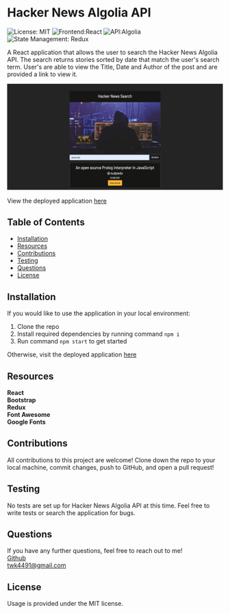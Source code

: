# Hacker News Algolia API

![License: MIT](https://img.shields.io/badge/License-MIT-yellow.svg?style=for-the-badge&logo=appveyor) ![Frontend:React](https://img.shields.io/badge/Frontend-React-blue?style=for-the-badge&logo=appveyor) ![API:Algolia](https://img.shields.io/badge/API-Hacker%20News%20Algolia-red?style=for-the-badge&logo=appveyor) ![State Management: Redux](https://img.shields.io/badge/State%20Management-Redux-brightgreen?style=for-the-badge&logo=appveyor)

A React application that allows the user to search the Hacker News Algolia API. The search returns stories sorted by date that match the user's search term. User's are able to view the Title, Date and Author of the post and are provided a link to view it.

<img src = "public/algolia.png" alt="screenshot of algolia">

View the deployed application <a href = "https://gentle-cliffs-39257.herokuapp.com/">here</a>

## Table of Contents

- [Installation](#installation)
- [Resources](#resources)
- [Contributions](#contributions)
- [Testing](#testing)
- [Questions](#questions)
- [License](#license)

## Installation

If you would like to use the application in your local environment:

1. Clone the repo
2. Install required dependencies by running command `npm i`
3. Run command `npm start` to get started

Otherwise, visit the deployed application <a href = "https://gentle-cliffs-39257.herokuapp.com/">here</a>

## Resources

**React** <br>
**Bootstrap** <br>
**Redux** <br>
**Font Awesome** <br>
**Google Fonts**

## Contributions

All contributions to this project are welcome! Clone down the repo to your local machine, commit changes, push to GitHub, and open a pull request!

## Testing

No tests are set up for Hacker News Algolia API at this time. Feel free to write tests or search the application for bugs.

## Questions

If you have any further questions, feel free to reach out to me! <br>
<a href='https://www.github.com/twkirkpatrick'>Github</a> <br>
<a href='mailto:twk4491@gmail.com'>twk4491@gmail.com</a>

## License

Usage is provided under the MIT license.
